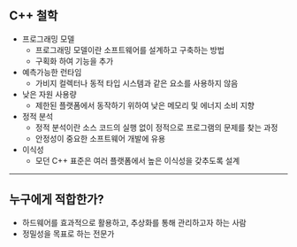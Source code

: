## C++ 철학
- 프로그래밍 모델
	- 프로그래밍 모델이란 소프트웨어를 설계하고 구축하는 방법
	- 구획화 하여 기능을 추가
- 예측가능한 런타임
	- 가비지 컬렉터나 동적 타입 시스템과 같은 요소를 사용하지 않음
- 낮은 자원 사용량
	- 제한된 플랫폼에서 동작하기 위하여 낮은 메모리 및 에너지 소비 지향
- 정적 분석
	- 정적 분석이란 소스 코드의 실행 없이 정적으로 프로그램의 문제를 찾는 과정
	- 안정성이 중요한 소프트웨어 개발에 유용
- 이식성
	- 모던 C++ 표준은 여러 플랫폼에서 높은 이식성을 갖추도록 설계
---
## 누구에게 적합한가?
- 하드웨어를 효과적으로 활용하고, 추상화를 통해 관리하고자 하는 사람
- 정밀성을 목표로 하는 전문가